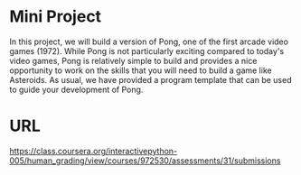 Mini Project
=============================================================
In this project, we will build a version of Pong, one of the first arcade video games (1972). While Pong is not particularly exciting compared to today's video games, Pong is relatively simple to build and provides a nice opportunity to work on the skills that you will need to build a game like Asteroids. As usual, we have provided a program template that can be used to guide your development of Pong.

URL
=============================================================
https://class.coursera.org/interactivepython-005/human_grading/view/courses/972530/assessments/31/submissions

